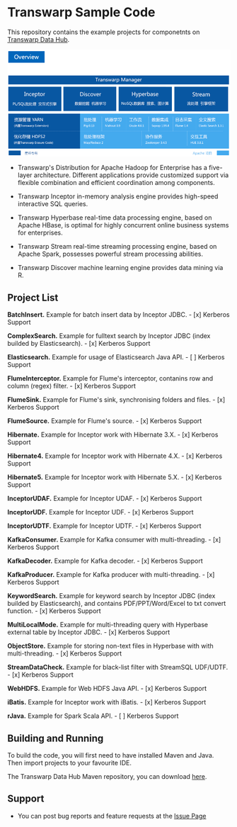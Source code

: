 # Transwarp Sample Code

This repository contains the example projects for componetnts on [Transwarp Data Hub](http://www.transwarp.cn/product/tdh).

![](./png/tdh.png)

* Transwarp's Distribution for Apache Hadoop for Enterprise has a five-layer architecture. Different applications provide customized support via flexible combination and efficient coordination among components.

* Transwarp Inceptor in-memory analysis engine provides high-speed interactive SQL queries.

* Transwarp Hyperbase real-time data processing engine, based on Apache HBase, is optimal for highly concurrent online business systems for enterprises.

* Transwarp Stream real-time streaming processing engine, based on Apache Spark, possesses powerful stream processing abilities.

* Transwarp Discover machine learning engine provides data mining via R.

## Project List

**BatchInsert.**  Example for batch insert data by Inceptor JDBC. - [x] Kerberos Support

**ComplexSearch.** Example for fulltext search by Inceptor JDBC (index builded by Elasticsearch). - [x] Kerberos Support

**Elasticsearch.** Example for usage of Elasticsearch Java API. - [ ] Kerberos Support

**FlumeInterceptor.** Example for Flume's interceptor, contanins row and column (regex) filter. - [x] Kerberos Support

**FlumeSink.** Example for Flume's sink, synchronising folders and files. - [x] Kerberos Support

**FlumeSource.** Example for Flume's source. - [x] Kerberos Support

**Hibernate.** Example for Inceptor work with Hibernate 3.X. - [x] Kerberos Support

**Hibernate4.** Example for Inceptor work with Hibernate 4.X. - [x] Kerberos Support

**Hibernate5.** Example for Inceptor work with Hibernate 5.X. - [x] Kerberos Support

**InceptorUDAF.** Example for Inceptor UDAF. - [x] Kerberos Support

**InceptorUDF.** Example for Inceptor UDF. - [x] Kerberos Support

**InceptorUDTF.** Example for Inceptor UDTF. - [x] Kerberos Support

**KafkaConsumer.** Example for Kafka consumer with multi-threading. - [x] Kerberos Support

**KafkaDecoder.** Example for Kafka decoder. - [x] Kerberos Support

**KafkaProducer.** Example for Kafka producer with multi-threading. - [x] Kerberos Support

**KeywordSearch.** Example for keyword search by Inceptor JDBC (index builded by Elasticsearch), and contains PDF/PPT/Word/Excel to txt convert function. - [x] Kerberos Support

**MultiLocalMode.** Example for multi-threading query with Hyperbase external table by Inceptor JDBC. - [x] Kerberos Support

**ObjectStore.** Example for storing non-text files in Hyperbase with with multi-threading. - [x] Kerberos Support

**StreamDataCheck.** Example for black-list filter with StreamSQL UDF/UDTF. - [x] Kerberos Support

**WebHDFS.** Example for Web HDFS Java API. - [x] Kerberos Support

**iBatis.** Example for Inceptor work with iBatis. - [x] Kerberos Support

**rJava.** Example for Spark Scala API. - [ ] Kerberos Support

## Building and Running

To build the code, you will first need to have installed Maven and Java. Then import projects to your favourite IDE. 

The Transwarp Data Hub Maven repository, you can download [here](http://support.transwarp.cn/t/sdk-maven-tdh-repository/546).

## Support

* You can post bug reports and feature requests at the [Issue Page](https://github.com/Transwarp-DE/Transwarp-Sample-Code/issues)
